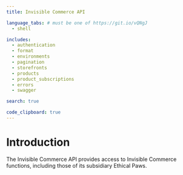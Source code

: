 ```yaml
---
title: Invisible Commerce API

language_tabs: # must be one of https://git.io/vQNgJ
  - shell

includes:
  - authentication
  - format
  - environments
  - pagination
  - storefronts
  - products
  - product_subscriptions
  - errors
  - swagger

search: true

code_clipboard: true
---
```


# Introduction

The Invisible Commerce API provides access to Invisible Commerce functions, including those of its subsidiary Ethical Paws. 

